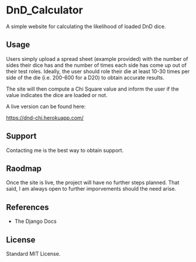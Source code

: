 # DnD_Calculator

A simple website for calculating the likelihood of loaded DnD dice.

## Usage

Users simply upload a spread sheet (example provided) with the number of sides their dice has and the number of times each side has come up out of their test roles. Ideally, the user should role their die at least 10-30 times per side of the die (i.e. 200-600 for a D20) to obtain accurate results. 

The site will then compute a Chi Square value and inform the user if the value indicates the dice are loaded or not. 

A live version can be found here:

https://dnd-chi.herokuapp.com/

## Support

Contacting me is the best way to obtain support. 

## Raodmap

Once the site is live, the project will have no further steps planned. That said, I am always open to further imporvements should the need arise. 

## References

- The Django Docs

## License

Standard MIT License. 
